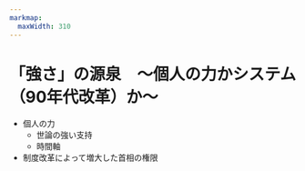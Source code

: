 ```yaml
---
markmap:
  maxWidth: 310
---
```


# 「強さ」の源泉　〜個人の力かシステム（90年代改革）か〜
  - 個人の力
    - 世論の強い支持
    - 時間軸
  - 制度改革によって増大した首相の権限